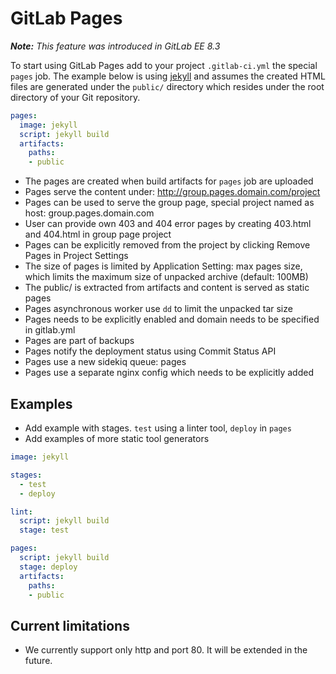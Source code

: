 # GitLab Pages

_**Note:** This feature was introduced in GitLab EE 8.3_

To start using GitLab Pages add to your project `.gitlab-ci.yml` the special
`pages` job. The example below is using [jekyll][] and assumes the created
HTML files are generated under the `public/` directory which resides under the
root directory of your Git repository.

```yaml
pages:
  image: jekyll
  script: jekyll build
  artifacts:
    paths:
    - public
```

- The pages are created when build artifacts for `pages` job are uploaded
- Pages serve the content under: http://group.pages.domain.com/project
- Pages can be used to serve the group page, special project named as host: group.pages.domain.com
- User can provide own 403 and 404 error pages by creating 403.html and 404.html in group page project
- Pages can be explicitly removed from the project by clicking Remove Pages in Project Settings
- The size of pages is limited by Application Setting: max pages size, which limits the maximum size of unpacked archive (default: 100MB)
- The public/ is extracted from artifacts and content is served as static pages
- Pages asynchronous worker use `dd` to limit the unpacked tar size
- Pages needs to be explicitly enabled and domain needs to be specified in gitlab.yml
- Pages are part of backups
- Pages notify the deployment status using Commit Status API
- Pages use a new sidekiq queue: pages
- Pages use a separate nginx config which needs to be explicitly added

## Examples

- Add example with stages. `test` using a linter tool, `deploy` in `pages`
- Add examples of more static tool generators

```yaml
image: jekyll

stages:
  - test
  - deploy

lint:
  script: jekyll build
  stage: test

pages:
  script: jekyll build
  stage: deploy
  artifacts:
    paths:
    - public
```

## Current limitations

- We currently support only http and port 80. It will be extended in the future.

[jekyll]: http://jekyllrb.com/
